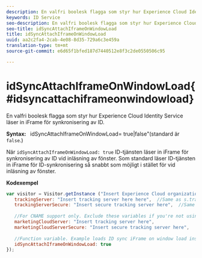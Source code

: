 ```yaml
---
description: En valfri boolesk flagga som styr hur Experience Cloud Identity Service läser in iFrame för synkronisering av ID.
keywords: ID Service
seo-description: En valfri boolesk flagga som styr hur Experience Cloud Identity Service läser in iFrame för synkronisering av ID.
seo-title: idSyncAttachIframeOnWindowLoad
title: idSyncAttachIframeOnWindowLoad
uuid: aa2c2fa4-2cab-4e08-8d35-729a6c3e459a
translation-type: tm+mt
source-git-commit: e6d65f1bfed187d7440512e8f3c2de0550506c95

---
```



# idSyncAttachIframeOnWindowLoad{#idsyncattachiframeonwindowload}

En valfri boolesk flagga som styr hur Experience Cloud Identity Service läser in iFrame för synkronisering av ID.

**Syntax:** ` `idSyncAttachIframeOnWindowLoad= true|false&quot;(standard är `false`.)

När `idSyncAttachIframeOnWindowLoad: true` ID-tjänsten läser in iFrame för synkronisering av ID vid inläsning av fönster. Som standard läser ID-tjänsten in iFrame för ID-synkronisering så snabbt som möjligt i stället för vid inläsning av fönster.

**Kodexempel**

```js
var visitor = Visitor.getInstance ("Insert Experience Cloud organization ID here",{ 
   trackingServer: "Insert tracking server here here",  //Same as s.trackingServer 
   trackingServerSecure: "Insert secure tracking server here",  //Same as s.trackingServerSecure 
 
   //For CNAME support only. Exclude these variables if you're not using CNAME 
   marketingCloudServer: "Insert tracking server here", 
   marketingCloudServerSecure: "Insert secure tracking server here", 
 
   //Function variable. Example loads ID sync iFrame on window load instad of ASAP. 
   idSyncAttachIframeOnWindowLoad: true 
});
```

